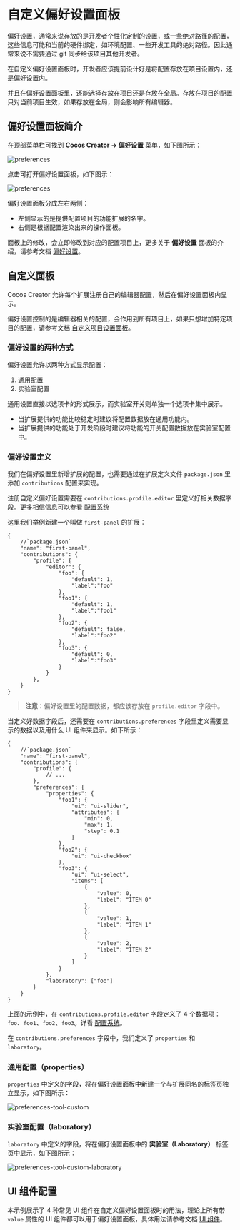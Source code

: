 # 自定义偏好设置面板

偏好设置，通常来说存放的是开发者个性化定制的设置，或一些绝对路径的配置，这些信息可能和当前的硬件绑定，如环境配置、一些开发工具的绝对路径。因此通常来说不需要通过 git 同步给该项目其他开发者。

在自定义偏好设置面板时，开发者应该提前设计好是将配置存放在项目设置内，还是偏好设置内。

并且在偏好设置面板里，还能选择存放在项目还是存放在全局。存放在项目的配置只对当前项目生效，如果存放在全局，则会影响所有编辑器。

## 偏好设置面板简介

在顶部菜单栏可找到 **Cocos Creator -> 偏好设置** 菜单，如下图所示：

![preferences](./image/preferences-menu.png)

点击可打开偏好设置面板，如下图示：

![preferences](./image/preferences-tool.png)

偏好设置面板分成左右两侧：

- 左侧显示的是提供配置项目的功能扩展的名字。
- 右侧是根据配置渲染出来的操作面板。

面板上的修改，会立即修改到对应的配置项目上，更多关于 **偏好设置** 面板的介绍，请参考文档 [偏好设置](../../editor/preferences/index.md)。

## 自定义面板

Cocos Creator 允许每个扩展注册自己的编辑器配置，然后在偏好设置面板内显示。

偏好设置控制的是编辑器相关的配置，会作用到所有项目上，如果只想增加特定项目的配置，请参考文档 [自定义项目设置面板](./contributions-project.md)。

### 偏好设置的两种方式

偏好设置允许以两种方式显示配置：

1. 通用配置
2. 实验室配置

通用设置直接以选项卡的形式展示，而实验室开关则单独一个选项卡集中展示。

- 当扩展提供的功能比较稳定时建议将配置数据放在通用功能内。
- 当扩展提供的功能处于开发阶段时建议将功能的开关配置数据放在实验室配置中。

### 偏好设置定义

我们在偏好设置里新增扩展的配置，也需要通过在扩展定义文件 `package.json` 里添加 `contributions` 配置来实现。

注册自定义偏好设置需要在 `contributions.profile.editor` 里定义好相关数据字段。更多相信信息可以参看 [配置系统](./profile.md)

这里我们举例新建一个叫做 `first-panel` 的扩展：

```JSON5
{
    //`package.json`
    "name": "first-panel",
    "contributions": {
        "profile": {
            "editor": {
                "foo": {
                    "default": 1,
                    "label":"foo"
                },
                "foo1": {
                    "default": 1,
                    "label":"foo1"
                },
                "foo2": {
                    "default": false,
                    "label":"foo2"
                },
                "foo3": {
                    "default": 0,
                    "label":"foo3"
                }
            }
        },   
    }
}
```

> **注意**：偏好设置里的配置数据，都应该存放在 `profile.editor` 字段中。

当定义好数据字段后，还需要在 `contributions.preferences` 字段里定义需要显示的数据以及用什么 UI 组件来显示。如下所示：

```JSON5
{
    //`package.json`
    "name": "first-panel",
    "contributions": {
        "profile": {
            // ...
        },
        "preferences": {
            "properties": {
                "foo1": {
                    "ui": "ui-slider",
                    "attributes": {
                        "min": 0,
                        "max": 1,
                        "step": 0.1
                    }
                },
                "foo2": {
                    "ui": "ui-checkbox"
                },
                "foo3": {
                    "ui": "ui-select",
                    "items": [
                        {
                            "value": 0,
                            "label": "ITEM 0"
                        },
                        {
                            "value": 1,
                            "label": "ITEM 1"
                        },
                        {
                            "value": 2,
                            "label": "ITEM 2"
                        }
                    ]
                }
            },
            "laboratory": ["foo"]
        }    
    }
}
```

上面的示例中，在 `contributions.profile.editor` 字段定义了 4 个数据项： `foo`、`foo1`、`foo2`、`foo3`。详看 [配置系统](./profile.md)。

在 `contributions.preferences` 字段中，我们定义了 `properties` 和 `laboratory`。

### 通用配置（properties）

`properties` 中定义的字段，将在偏好设置面板中新建一个与扩展同名的标签页独立显示，如下图所示：

![preferences-tool-custom](./image/preferences-tool-custom.png)

### 实验室配置（laboratory）

`laboratory` 中定义的字段，将在偏好设置面板中的 **实验室（Laboratory）** 标签页中显示，如下图所示：

![preferences-tool-custom-laboratory](./image/preferences-tool-custom-laboratory.png)

## UI 组件配置

本示例展示了 4 种常见 UI 组件在自定义偏好设置面板时的用法，理论上所有带 `value` 属性的 UI 组件都可以用于偏好设置面板，具体用法请参考文档 [UI 组件](./ui.md)。

